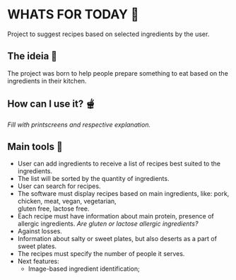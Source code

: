 # WHATS FOR TODAY 🍴
Project to suggest recipes based on selected ingredients by the user.

## The ideia 🥗
The project was born to help people prepare something to eat based on the ingredients in their kitchen.

## How can I use it? 🫕
<i>Fill with printscreens and respective explanation.</i>

## Main tools 🥞
- User can add ingredients to receive a list of recipes best suited to the ingredients.
- The list will be sorted by the quantity of ingredients.
- User can search for recipes.
- The software must display recipes based on main ingredients, like: pork, chicken, meat, vegan, vegetarian,<br>gluten free, lactose free.
- Each recipe must have information about main protein, presence of allergic ingredients. <i>Are gluten or lactose allergic ingredients?</i>
- Against losses.
- Information about salty or sweet plates, but also deserts as a part of sweet plates.
- The recipes must specify the number of people it serves. 
- Next features:
  - Image-based ingredient identification;